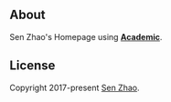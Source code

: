 ## About

Sen Zhao's Homepage using [**Academic**](https://sourcethemes.com/academic/).

## License

Copyright 2017-present [Sen Zhao](https://senzhao.netlify.app/).
